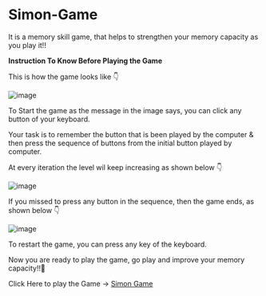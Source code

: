 # Simon-Game
It is a memory skill game, that helps to strengthen your memory capacity as you play it!!

**Instruction To Know Before Playing the Game**

This is how the game looks like 👇

![image](https://user-images.githubusercontent.com/69079491/116880668-ec299f80-ac3f-11eb-84d2-2051c3488244.png)

To Start the game as the message in the image says, you can click any button of your keyboard.

Your task is to remember the button that is been played by the computer & then press the sequence of buttons from the initial button played by computer.

At every iteration the level wil keep increasing as shown below 👇

![image](https://user-images.githubusercontent.com/69079491/116882741-6a874100-ac42-11eb-9cdb-c80d07c6aa71.png)

If you missed to press any button in the sequence, then the game ends, as shown below 👇

![image](https://user-images.githubusercontent.com/69079491/116886965-5abe2b80-ac47-11eb-8f48-819c687099fd.png)

To restart the game, you can press any key of the keyboard.

Now you are ready to play the game, go play and improve your memory capacity!!💪

Click Here to play the Game -> [Simon Game](https://shivam-dhyani.github.io/Simon-Game/)   
